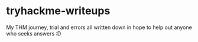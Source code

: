 # tryhackme-writeups
My THM journey, trial and errors all written down in hope to help out anyone who seeks answers :D 
